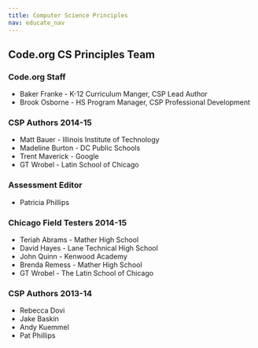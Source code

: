 ```yaml
---
title: Computer Science Principles
nav: educate_nav
---
```


## Code.org CS Principles Team

### Code.org Staff
* Baker Franke - K-12 Curriculum Manger, CSP Lead Author
* Brook Osborne - HS Program Manager, CSP Professional Development

### CSP Authors 2014-15
* Matt Bauer - Illinois Institute of Technology
* Madeline Burton - DC Public Schools
* Trent Maverick - Google
* GT Wrobel - Latin School of Chicago

### Assessment Editor
* Patricia Phillips

### Chicago Field Testers 2014-15
* Teriah Abrams - Mather High School
* David Hayes - Lane Technical High School
* John Quinn - Kenwood Academy
* Brenda Remess - Mather High School
* GT Wrobel - The Latin School of Chicago

### CSP Authors 2013-14
* Rebecca Dovi
* Jake Baskin
* Andy Kuemmel 
* Pat Phillips